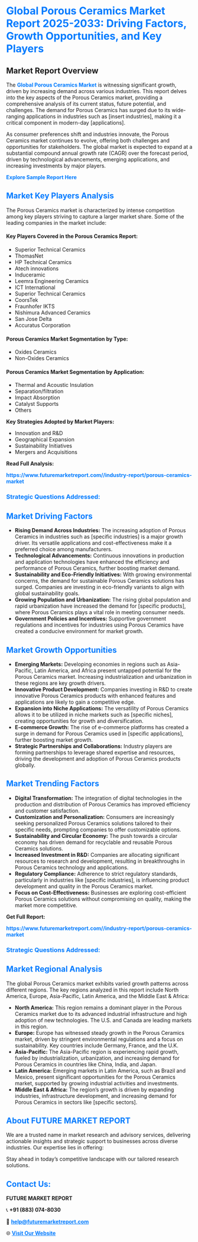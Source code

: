 <h1 style="color: #007BFF;">Global Porous Ceramics Market Report 2025-2033: Driving Factors, Growth Opportunities, and Key Players</h1>

<section id="overview">
<h2>Market Report Overview</h2>
<p>The <a href="https://www.futuremarketreport.com//industry-report/porous-ceramics-market" style="color: #007BFF; text-decoration: none;"><strong>Global Porous Ceramics Market</strong></a> is witnessing significant growth, driven by increasing demand across various industries. This report delves into the key aspects of the Porous Ceramics market, providing a comprehensive analysis of its current status, future potential, and challenges. The demand for Porous Ceramics has surged due to its wide-ranging applications in industries such as [insert industries], making it a critical component in modern-day [applications].</p>
<p>As consumer preferences shift and industries innovate, the Porous Ceramics market continues to evolve, offering both challenges and opportunities for stakeholders. The global market is expected to expand at a substantial compound annual growth rate (CAGR) over the forecast period, driven by technological advancements, emerging applications, and increasing investments by major players.</p>
</section>

<section id="overview">
<p><a href="https://www.futuremarketreport.com//request-sample/reportId=47363" style="color: #007BFF; text-decoration: none;"><strong>Explore Sample Report Here</strong></a></p>
</section>

<section id="key-players">
<h2 style="color: #007BFF;">Market Key Players Analysis</h2>
<p>The Porous Ceramics market is characterized by intense competition among key players striving to capture a larger market share. Some of the leading companies in the market include:</p>
<h4>Key Players Covered in the Porous Ceramics Report:</h4>
<ul><li>Superior Technical Ceramics</li><li>ThomasNet</li><li>HP Technical Ceramics</li><li>Atech innovations</li><li>Induceramic</li><li>Leemra Engineering Ceramics</li><li>ICT International</li><li>Superior Technical Ceramics</li><li>CoorsTek</li><li>Fraunhofer IKTS</li><li>Nishimura Advanced Ceramics</li><li>San Jose Delta</li><li>Accuratus Corporation</li></ul>
<h4>Porous Ceramics Market Segmentation by Type:</h4>
<ul><li>Oxides Ceramics</li><li>Non-Oxides Ceramics</li></ul>

<h4>Porous Ceramics Market Segmentation by Application:</h4>
<ul><li>Thermal and Acoustic Insulation</li><li>Separation/filtration</li><li>Impact Absorption</li><li>Catalyst Supports</li><li>Others</li></ul>
<p><strong>Key Strategies Adopted by Market Players:</strong></p>
<ul>
<li>Innovation and R&D</li>
<li>Geographical Expansion</li>
<li>Sustainability Initiatives</li>
<li>Mergers and Acquisitions</li>
</ul>
</section>

<section>
<p><strong>Read Full Analysis: </strong></p><a href="https://www.futuremarketreport.com//industry-report/porous-ceramics-market" style="color: #007BFF; text-decoration: none;"><strong>https://www.futuremarketreport.com//industry-report/porous-ceramics-market</strong></a>
<h3 style="color: #007BFF;">Strategic Questions Addressed:</h3>
</section>

<section id="driving-factors">
<h2 style="color: #007BFF;">Market Driving Factors</h2>
<ul>
<li><strong>Rising Demand Across Industries:</strong> The increasing adoption of Porous Ceramics in industries such as [specific industries] is a major growth driver. Its versatile applications and cost-effectiveness make it a preferred choice among manufacturers.</li>
<li><strong>Technological Advancements:</strong> Continuous innovations in production and application technologies have enhanced the efficiency and performance of Porous Ceramics, further boosting market demand.</li>
<li><strong>Sustainability and Eco-Friendly Initiatives:</strong> With growing environmental concerns, the demand for sustainable Porous Ceramics solutions has surged. Companies are investing in eco-friendly variants to align with global sustainability goals.</li>
<li><strong>Growing Population and Urbanization:</strong> The rising global population and rapid urbanization have increased the demand for [specific products], where Porous Ceramics plays a vital role in meeting consumer needs.</li>
<li><strong>Government Policies and Incentives:</strong> Supportive government regulations and incentives for industries using Porous Ceramics have created a conducive environment for market growth.</li>
</ul>
</section>

<section id="growth-opportunities">
<h2 style="color: #007BFF;">Market Growth Opportunities</h2>
<ul>
<li><strong>Emerging Markets:</strong> Developing economies in regions such as Asia-Pacific, Latin America, and Africa present untapped potential for the Porous Ceramics market. Increasing industrialization and urbanization in these regions are key growth drivers.</li>
<li><strong>Innovative Product Development:</strong> Companies investing in R&D to create innovative Porous Ceramics products with enhanced features and applications are likely to gain a competitive edge.</li>
<li><strong>Expansion into Niche Applications:</strong> The versatility of Porous Ceramics allows it to be utilized in niche markets such as [specific niches], creating opportunities for growth and diversification.</li>
<li><strong>E-commerce Growth:</strong> The rise of e-commerce platforms has created a surge in demand for Porous Ceramics used in [specific applications], further boosting market growth.</li>
<li><strong>Strategic Partnerships and Collaborations:</strong> Industry players are forming partnerships to leverage shared expertise and resources, driving the development and adoption of Porous Ceramics products globally.</li>
</ul>
</section>

<section id="trending-factors">
<h2 style="color: #007BFF;">Market Trending Factors</h2>
<ul>
<li><strong>Digital Transformation:</strong> The integration of digital technologies in the production and distribution of Porous Ceramics has improved efficiency and customer satisfaction.</li>
<li><strong>Customization and Personalization:</strong> Consumers are increasingly seeking personalized Porous Ceramics solutions tailored to their specific needs, prompting companies to offer customizable options.</li>
<li><strong>Sustainability and Circular Economy:</strong> The push towards a circular economy has driven demand for recyclable and reusable Porous Ceramics solutions.</li>
<li><strong>Increased Investment in R&D:</strong> Companies are allocating significant resources to research and development, resulting in breakthroughs in Porous Ceramics technology and applications.</li>
<li><strong>Regulatory Compliance:</strong> Adherence to strict regulatory standards, particularly in industries like [specific industries], is influencing product development and quality in the Porous Ceramics market.</li>
<li><strong>Focus on Cost-Effectiveness:</strong> Businesses are exploring cost-efficient Porous Ceramics solutions without compromising on quality, making the market more competitive.</li>
</ul>
</section>

<section>
<p><strong>Get Full Report: </strong></p><a href="https://www.futuremarketreport.com//industry-report/porous-ceramics-market" style="color: #007BFF; text-decoration: none;"><strong>https://www.futuremarketreport.com//industry-report/porous-ceramics-market</strong></a>
<h3 style="color: #007BFF;">Strategic Questions Addressed:</h3>
</section>


<section id="regional-analysis">
<h2 style="color: #007BFF;">Market Regional Analysis</h2>
<p>The global Porous Ceramics market exhibits varied growth patterns across different regions. The key regions analyzed in this report include North America, Europe, Asia-Pacific, Latin America, and the Middle East & Africa:</p>
<ul>
<li><strong>North America:</strong> This region remains a dominant player in the Porous Ceramics market due to its advanced industrial infrastructure and high adoption of new technologies. The U.S. and Canada are leading markets in this region.</li>
<li><strong>Europe:</strong> Europe has witnessed steady growth in the Porous Ceramics market, driven by stringent environmental regulations and a focus on sustainability. Key countries include Germany, France, and the U.K.</li>
<li><strong>Asia-Pacific:</strong> The Asia-Pacific region is experiencing rapid growth, fueled by industrialization, urbanization, and increasing demand for Porous Ceramics in countries like China, India, and Japan.</li>
<li><strong>Latin America:</strong> Emerging markets in Latin America, such as Brazil and Mexico, present significant opportunities for the Porous Ceramics market, supported by growing industrial activities and investments.</li>
<li><strong>Middle East & Africa:</strong> The region’s growth is driven by expanding industries, infrastructure development, and increasing demand for Porous Ceramics in sectors like [specific sectors].</li>
</ul>
</section>

<footer>
<h2 style="color: #007BFF;">About FUTURE MARKET REPORT</h2>
<p>We are a trusted name in market research and advisory services, delivering actionable insights and strategic support to businesses across diverse industries. Our expertise lies in offering:</p>

<p>Stay ahead in today’s competitive landscape with our tailored research solutions.</p>

<h2 style="color: #007BFF;">Contact Us:</h2>
<p><strong>FUTURE MARKET REPORT</strong></p>
<p>📞 <strong>+91 (883) 074-8030</strong></p>
<p>📧 <strong><a href="mailto:help@futuremarketreport.com" style="color: #007BFF;">help@futuremarketreport.com</a></strong></p>
<p>🌐 <strong><a href="https://www.futuremarketreport.com/" style="color: #007BFF;">Visit Our Website</a></strong></p>
</footer>